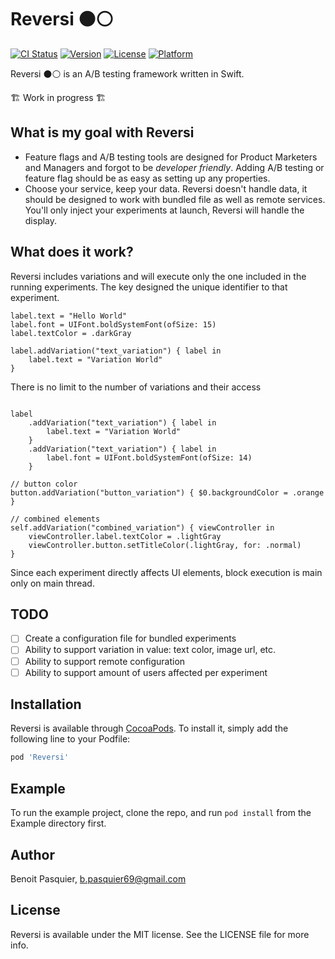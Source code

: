 # Reversi ⚫️⚪️

[![CI Status](https://img.shields.io/travis/popei69/Reversi.svg?style=flat)](https://travis-ci.org/popei69/Reversi)
[![Version](https://img.shields.io/cocoapods/v/Reversi.svg?style=flat)](https://cocoapods.org/pods/Reversi)
[![License](https://img.shields.io/cocoapods/l/Reversi.svg?style=flat)](https://cocoapods.org/pods/Reversi)
[![Platform](https://img.shields.io/cocoapods/p/Reversi.svg?style=flat)](https://cocoapods.org/pods/Reversi)

Reversi ⚫️⚪️ is an A/B testing framework written in Swift.

🏗 Work in progress 🏗

## What is my goal with Reversi

* Feature flags and A/B testing tools are designed for Product Marketers and Managers and forgot to be _developer friendly_. Adding A/B testing or feature flag should be as easy as setting up any properties.
* Choose your service, keep your data. Reversi doesn't handle data, it should be designed to work with bundled file as well as remote services. You'll only inject your experiments at launch, Reversi will handle the display.

## What does it work?

Reversi includes variations and will execute only the one included in the running experiments.
The key designed the unique identifier to that experiment.

```
label.text = "Hello World"
label.font = UIFont.boldSystemFont(ofSize: 15)
label.textColor = .darkGray

label.addVariation("text_variation") { label in
    label.text = "Variation World"
}
```

There is no limit to the number of variations and their access

```

label
    .addVariation("text_variation") { label in
        label.text = "Variation World"
    }
    .addVariation("text_variation") { label in
        label.font = UIFont.boldSystemFont(ofSize: 14)
    }

// button color
button.addVariation("button_variation") { $0.backgroundColor = .orange }

// combined elements
self.addVariation("combined_variation") { viewController in
    viewController.label.textColor = .lightGray
    viewController.button.setTitleColor(.lightGray, for: .normal)
}
```

Since each experiment directly affects UI elements, block execution is main only on main thread.

## TODO

- [ ] Create a configuration file for bundled experiments
- [ ] Ability to support variation in value: text color, image url, etc.
- [ ] Ability to support remote configuration
- [ ] Ability to support amount of users affected per experiment

## Installation

Reversi is available through [CocoaPods](https://cocoapods.org). To install
it, simply add the following line to your Podfile:

```ruby
pod 'Reversi'
```

## Example

To run the example project, clone the repo, and run `pod install` from the Example directory first.

## Author

Benoit Pasquier, b.pasquier69@gmail.com

## License

Reversi is available under the MIT license. See the LICENSE file for more info.
